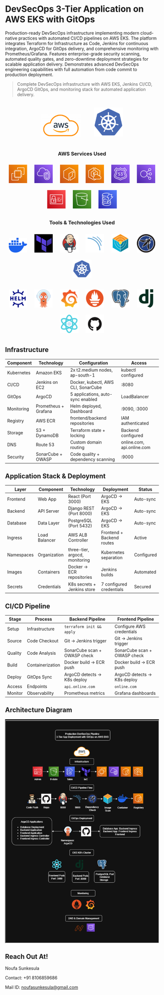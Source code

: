 # DevSecOps 3-Tier Application on AWS EKS with GitOps
Production-ready DevSecOps infrastructure implementing modern cloud-native practices with automated CI/CD pipelines on AWS EKS. The platform integrates Terraform for Infrastructure as Code, Jenkins for continuous integration, ArgoCD for GitOps delivery, and comprehensive monitoring with Prometheus/Grafana. Features enterprise-grade security scanning, automated quality gates, and zero-downtime deployment strategies for scalable application delivery. Demonstrates advanced DevSecOps engineering capabilities with full automation from code commit to production deployment.
> Complete DevSecOps infrastructure with AWS EKS, Jenkins CI/CD, ArgoCD GitOps, and monitoring stack for automated application delivery.

<p align="center">
  <img src="05-icons-k8s/aws-logo.png" alt="AWS" width="130" style="margin: 20px;"/>
  <img src="05-icons-k8s/Kubernetes.png" alt="Kubernetes" width="95" style="margin: 20px;"/>
</p>



<h3 align="center">AWS Services Used</h3>

<p align="center">
  <img src="05-icons-k8s/ec2.png" alt="EC2" title="Amazon EC2" width="60" style="margin:10px"/>
  <img src="05-icons-k8s/virtual-private-cloud.png" alt="VPC" title="Amazon VPC" width="60" style="margin:10px"/>
  <img src="05-icons-k8s/Elastic Container Registry.png" alt="ECR" title="Amazon Elastic Container Registry (ECR)" width="60" style="margin:10px"/>
  <img src="05-icons-k8s/EKS Cloud.png" alt="EKS" title="Amazon Elastic Kubernetes Service (EKS)" width="60" style="margin:10px"/>
  <img src="05-icons-k8s/Route 53.png" alt="Route 53" title="Amazon Route 53" width="60" style="margin:10px"/>
  <img src="05-icons-k8s/Elastic Load Balancing.png" alt="LB" title="Elastic Load Balancing (ELB)" width="60" style="margin:10px"/>
  <img src="05-icons-k8s/Identity and Access Management.png" alt="IAM" title="AWS Identity and Access Management (IAM)" width="60" style="margin:10px"/>
  <img src="05-icons-k8s/Simple Storage Service.png" alt="S3" title="Amazon Simple Storage Service (S3)" width="60" style="margin:10px"/>
  <img src="05-icons-k8s/DynamoDB.png" alt="DynamoDB" title="Amazon DynamoDB" width="60" style="margin:10px"/>
</p>

<h3 align="center">Tools & Technologies Used</h3>

<!-- Row 2 -->
<p align="center">
  <img src="05-icons-k8s/docker.png" alt="Docker" title="Docker" width="60" style="margin:10px"/>
  <img src="05-icons-k8s/terraform.jpg" alt="Terraform" title="Terraform" width="60" style="margin:10px"/>
  <img src="05-icons-k8s/jenkins.png" alt="Jenkins" title="Jenkins" width="60" style="margin:10px"/>
  <img src="05-icons-k8s/sonarqube.png" alt="SonarQube" title="SonarQube" width="60" style="margin:10px"/>
  <img src="05-icons-k8s/trivy.png" alt="Trivy" title="Trivy Security Scanner" width="60" style="margin:10px"/>
  <img src="05-icons-k8s/owasp.png" alt="OWASP" title="OWASP Dependency Check" width="60" style="margin:10px"/>
  <img src="05-icons-k8s/Kubernetes.png" alt="Kubernetes" title="Kubernetes" width="60" style="margin:10px"/>
</p>

<!-- Row 3 -->
<p align="center">
  <img src="05-icons-k8s/Helm.png" alt="Helm" title="Helm" width="60" style="margin:10px"/>
  <img src="05-icons-k8s/Argo CD.png" alt="Argo CD" title="Argo CD" width="60" style="margin:10px"/>
  <img src="05-icons-k8s/Grafana.png" alt="Grafana" title="Grafana" width="60" style="margin:10px"/>
  <img src="05-icons-k8s/Prometheus.png" alt="Prometheus" title="Prometheus" width="60" style="margin:10px"/>
  <img src="05-icons-k8s/PostgresSQL.png" alt="Postgres" title="PostgreSQL" width="60" style="margin:10px"/>
  <img src="05-icons-k8s/Django.png" alt="Django" title="Django Framework" width="60" style="margin:10px"/>
  <img src="05-icons-k8s/react.png" alt="React" title="React.js" width="60" style="margin:10px"/>
  <img src="05-icons-k8s/github.png" alt="GitHub" title="GitHub" width="60" style="margin:10px"/>
</p>

## Infrastructure
| Component   | Technology             | Configuration                                    | Access                                   |
|-------------|------------------------|--------------------------------------------------|------------------------------------------|
| Kubernetes  | Amazon EKS              | 2x t2.medium nodes, ap-south-1                    | kubectl configured                       |
| CI/CD       | Jenkins on EC2          | Docker, kubectl, AWS CLI, SonarCube              | :8080                                    |
| GitOps      | ArgoCD                  | 5 applications, auto-sync enabled                | LoadBalancer                             |
| Monitoring  | Prometheus + Grafana    | Helm deployed, Dashboard                 | :9090, :3000                             |
| Registry    | AWS ECR                 | frontend/backend repositories                    | IAM authenticated                        |
| Storage     | S3 + DynamoDB           | Terraform state + locking                        | Backend configured                       |
| DNS         | Route 53                | Custom domain routing                            | online.com, api.online.com       |
| Security    | SonarCube + OWASP       | Code quality + dependency scanning               | :9000                                    |

## Application Stack & Deployment
| Layer      | Component     | Technology                    | Deployment                | Status      |
|------------|--------------|--------------------------------|---------------------------|-------------|
| Frontend   | Web App       | React (Port 3000)              | ArgoCD → EKS               | Auto-sync   |
| Backend    | API Server    | Django REST (Port 8000)        | ArgoCD → EKS               | Auto-sync   |
| Database   | Data Layer    | PostgreSQL (Port 5432)         | ArgoCD → EKS               | Auto-sync   |
| Ingress    | Load Balancer | AWS ALB Controller             | Frontend + Backend routes  | Active      |
| Namespaces | Organization  | three-tier, argocd, monitoring | Kubernetes separation      | Configured  |
| Images     | Containers    | Docker → ECR repositories      | Jenkins builds             | Automated   |
| Secrets    | Credentials   | K8s secrets + Jenkins store    | 7 configured credentials   | Secured     |

## CI/CD Pipeline
| Stage   | Process         | Backend Pipeline                         | Frontend Pipeline                  |
|---------|----------------|------------------------------------------|-------------------------------------|
| Setup   | Infrastructure | `terraform init && apply`                | Configure AWS credentials          |
| Source  | Code Checkout  | Git → Jenkins trigger                     | Git → Jenkins trigger               |
| Quality | Code Analysis  | SonarCube scan + OWASP check              | SonarCube scan + OWASP check        |
| Build   | Containerization | Docker build → ECR push                  | Docker build → ECR push             |
| Deploy  | GitOps Sync    | ArgoCD detects → K8s deploy               | ArgoCD detects → K8s deploy         |
| Access  | Endpoints      | `api.online.com`                      | `online.com`                    |
| Monitor | Observability  | Prometheus metrics                        | Grafana dashboards                  |

## Architecture Diagram
<p align="center">
  <img src="07-architecture/k8s-architecture.png" alt="Architecture Diagram" width="800"/>
</p>

## Reach Out At!

Noufa Sunkesula

Contact: +91 8106859686

Mail ID: noufasunkesula@gmail.com

